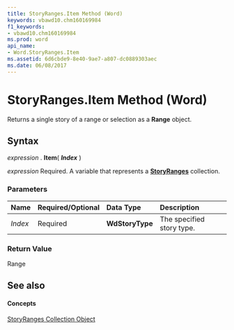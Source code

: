 ```yaml
---
title: StoryRanges.Item Method (Word)
keywords: vbawd10.chm160169984
f1_keywords:
- vbawd10.chm160169984
ms.prod: word
api_name:
- Word.StoryRanges.Item
ms.assetid: 6d6cbde9-8e40-9ae7-a807-dc0889303aec
ms.date: 06/08/2017
---
```



# StoryRanges.Item Method (Word)

Returns a single story of a range or selection as a  **Range** object.


## Syntax

 _expression_ . **Item**( **_Index_** )

 _expression_ Required. A variable that represents a **[StoryRanges](Word.storyranges.md)** collection.


### Parameters



|**Name**|**Required/Optional**|**Data Type**|**Description**|
|:-----|:-----|:-----|:-----|
| _Index_|Required| **WdStoryType**|The specified story type.|

### Return Value

Range


## See also


#### Concepts


[StoryRanges Collection Object](Word.storyranges.md)

